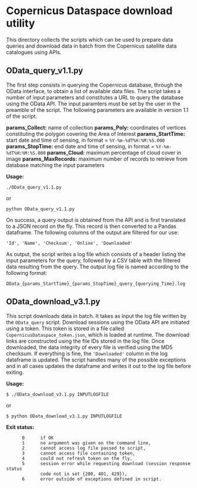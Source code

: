 # Copernicus Dataspace download utility

This directory collects the scripts which can be used to prepare data queries and download data in batch from the Copernicus satellite data catalogues using APIs.

## OData_query_v1.1.py

The first step consists in querying the Copernicus database, through the OData interface, to obtain a list of available data files. The script takes a number of input parameters and constitutes a URL to query the database using the OData API. The input paramters must be set by the user in the preamble of the script. The following parameters are available in version 1.1 of the script.

**params_Collect:** name of collection
**params_Poly:** coordinates of vertices constituting the polygon covering the Area of Interest
**params_StartTime:** start date and time of sensing, in format = `%Y-%m-%dT%H:%M:%S.000`
**params_StopTime:** end date and time of sensing, in format = `%Y-%m-%dT%H:%M:%S.000`
**params_Cloud:** maximum percentage of cloud cover in image
**params_MaxRecords:** maximum number of records to retrieve from database matching the input parameters

**Usage:**
```
./OData_query_v1.1.py
```
or
```
python OData_query_v1.1.py
```
On success, a query output is obtained from the API and is first translated to a JSON record on the fly. This record is then converted to a Pandas dataframe. The following columns of the output are filtered for our use:
```
'Id', 'Name', 'Checksum', 'Online', 'Downloaded'
```
As output, the script writes a log file which consists of a header listing the input parameters for the query, followed by a CSV table with the filtered data resulting from the query. The output log file is named according to the following format:
```
OData_{params_StartTime}_{params_StopTime}_query_{querying_Time}.log
```

## OData_download_v3.1.py

This script downloads data in batch. It takes as input the log file written by the `OData_query` script. Download sessions using the OData API are initiated using a token. This token is stored in a file called `CopernicusDataspace_token.json`, which is loaded at runtime. The download links are constructed using the file IDs stored in the log file. Once downloaded, the data integrity of every file is verified using the MD5 checksum. If everything is fine, the `'Downloaded'` column in the log dataframe is updated. The script handles many of the possible exceptions and in all cases updates the dataframe and writes it out to the log file before exiting.

**Usage:**
```
$ ./OData_download_v3.1.py INPUTLOGFILE
```
or
```
$ python OData_download_v3.1.py INPUTLOGFILE
```
**Exit status:**
```
      0      if OK
      1      no argument was given on the command line,
      2      cannot access log file passed to script,
      3      cannot access file containing token,
      4      could not refresh token on the fly,
      5      session error while requesting download (session response status
             code not in set {200, 401, 429}),
      6      error outside of exceptions defined in script.
```

